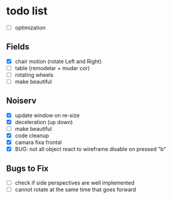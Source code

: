 # todo list
* [ ] optimization

## Fields
* [x] chair motion (rotate Left and Right)
* [ ] table (remodelar + mudar cor)
* [ ] rotating wheels
* [ ] make beautiful

## Noiserv
* [x] update window on re-size
* [x] deceleration (up down)
* [ ] make beautiful
* [x] code cleanup
* [x] camara fixa frontal
* [x] BUG: not all object react to wireframe disable on pressed "b"

## Bugs to Fix
* [ ] check if side perspectives are well implemented
* [ ] cannot rotate at the same time that goes forward
